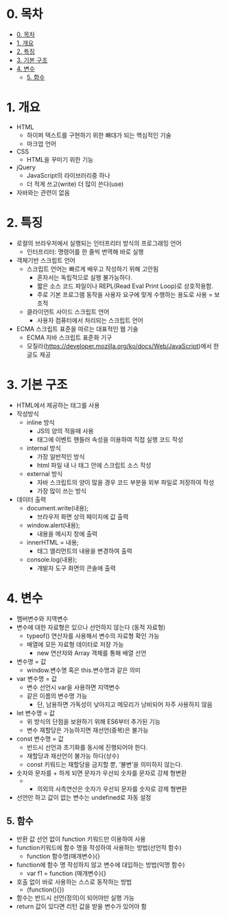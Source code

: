 # 0. 목차
<!-- TOC -->

- [0. 목차](#0-목차)
- [1. 개요](#1-개요)
- [2. 특징](#2-특징)
- [3. 기본 구조](#3-기본-구조)
- [4. 변수](#4-변수)
  - [5. 함수](#5-함수)

<!-- /TOC -->
# 1. 개요
* HTML
  * 하이퍼 텍스트를 구현하기 위한 뼈대가 되는 핵심적인 기술
  * 마크업 언어
* CSS
  * HTML을 꾸미기 위한 기능
* jQuery
  * JavaScript의 라이브러리중 하나
  * 더 적게 쓰고(write) 더 많이 쓴다(use)
* 자바와는 관련이 없음
# 2. 특징
* 로컬의 브라우저에서 실행되는 인터프리터 방식의 프로그래밍 언어
  * 인터프리터: 명령어를 한 줄씩 번역해 바로 실행
* 객체기반 스크립트 언어
  * 스크립트 언어는 빠르게 배우고 작성하기 위해 고안됨
    * 혼자서는 독립적으로 실행 불가능하다.
    * 짧은 소스 코드 파일이나 REPL(Read Eval Print Loop)로 상호작용함.
    * 주로 기본 프로그램 동작을 사용자 요구에 맞게 수행하는 용도로 사용 = 보조적
  * 클라이언트 사이드 스크립트 언어
    * 사용자 컴퓨터에서 처리되는 스크립트 언어
* ECMA 스크립트 표준을 따르는 대표적인 웹 기술
  * ECMA 자바 스크립트 표준화 기구
  * 모질라(https://developer.mozilla.org/ko/docs/Web/JavaScript)에서 한글도 제공

# 3. 기본 구조
* HTML에서 제공하는 <script></script> 태그를 사용
* 작성방식
  * inline 방식
    * JS의 양의 적을때 사용
    * 태그에 이벤트 핸들러 속성을 이용하여 직접 실행 코드 작성
  * internal 방식
    * 가장 일반적인 방식
    * html 파일 내 <head> 나 <body> 태그 안에 스크립트 소스 작성
  * external 방식
    * 자바 스크립트의 양이 많을 경우 코드 부분을 외부 파일로 저장하여 작성
    * 가장 많이 쓰는 방식
* 데이터 출력
  * document.write(내용);
    * 브라우저 화면 상의 페이지에 값 출력
  * window.alert(내용);
    * 내용을 메시지 창에 출력
  * innerHTML = 내용;
    * 태그 엘리먼트의 내용을 변경하여 출력
  * console.log(내용);
    * 개발자 도구 화면의 콘솔에 출력

# 4. 변수
* 멤버변수와 지역변수
* 변수에 대한 자료형은 있으나 선언하지 않는다 (동적 자료형)
  * typeof() 연산자를 사용해서 변수의 자료형 확인 가능
  * 배열에 모든 자료형 데이터로 저장 가능
    * new 연산자와 Array 객체를 통해 배열 선언
* 변수명 = 값
  * window.변수명 혹은 this.변수명과 같은 의미
* var 변수명 = 값
  * 변수 선언시 var을 사용하면 지역변수
  * 같은 이름의 변수명 가능
    * 단, 남용하면 가독성이 낮아지고 메모리가 낭비되어 자주 사용하지 않음
* let 변수명 = 값
  * 위 방식의 단점을 보완하기 위해 ES6부터 추가된 기능
  * 변수 재할당은 가능하지면 재선언(중복)은 불가능
* const 변수명 = 값
  * 반드시 선언과 초기화를 동시에 진행되어야 한다.
  * 재할당과 재선언이 불가능 하다(상수)
  * const 키워드는 재할당을 금지할 뿐, ‘불변’을 의미하지 않는다.
* 숫자와 문자를 + 하게 되면 문자가 우선되 숫자를 문자로 강제 형변환
  * + 의외의 사측연산은 숫자가 우선되 문자를 숫자로 강제 형변환
* 선언만 하고 값이 없는 변수는 undefined로 자동 설정

## 5. 함수
* 반환 값 선언 없이 function 키워드만 이용하여 사용
* function키워드에 함수 명을 작성하여 사용하는 방법(선언적 함수)
  * function 함수명(매개변수){}
* function에 함수 명 작성하지 않고 변수에 대입하는 방법(익명 함수)
  * var f1 = function (매개변수){}
* 호출 없이 바로 사용하는 스스로 동작하는 방법
  * (function(){})
* 함수는 반드시 선언(정의)이 되어야만 실행 가능
* return 값이 있다면 리턴 값을 받을 변수가 있어야 함

